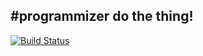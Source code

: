 #programmizer
do the thing!
---

[![Build Status](https://travis-ci.org/anyakeller/programmizer.svg?branch=master)](https://travis-ci.org/anyakeller/programmizer)
